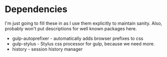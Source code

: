 # Dependencies

I'm just going to fill these in as I use them explicitly to maintain sanity. Also,
probably won't put descriptions for well known packages here.

* gulp-autoprefixer - automatically adds browser prefixes to css
* gulp-stylus - Stylus css processor for gulp, because we need more.
* history - session history manager
